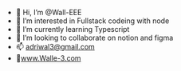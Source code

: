 - 👋 Hi, I’m @Wall-EEE
- 👀 I’m interested in Fullstack codeing with node
- 🌱 I’m currently learning Typescript
- 💞️ I’m looking to collaborate on notion and figma
- 📫 adriwal3@gmail.com
- 🤖www.Walle-3.com

